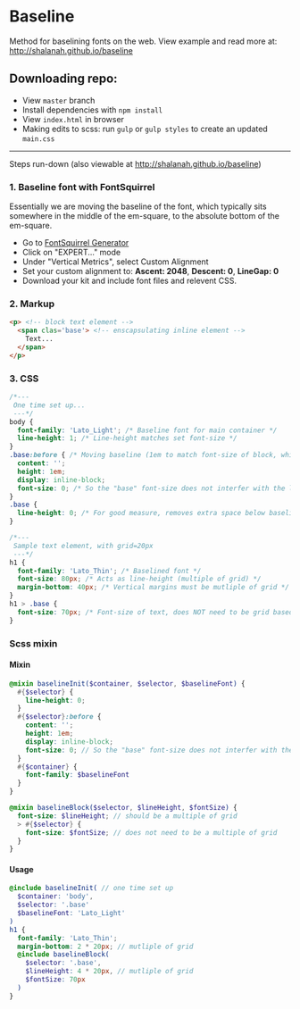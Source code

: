 # Baseline
Method for baselining fonts on the web. View example and read more at: http://shalanah.github.io/baseline

## Downloading repo:
- View `master` branch
- Install dependencies with `npm install`
- View `index.html` in browser
- Making edits to scss: run `gulp` or `gulp styles` to create an updated `main.css`


----

Steps run-down (also viewable at http://shalanah.github.io/baseline)

### 1. Baseline font with FontSquirrel

Essentially we are moving the baseline of the font, which typically sits somewhere in the middle of the em-square, to the absolute bottom of the em-square.

- Go to [FontSquirrel Generator](https://www.fontsquirrel.com/tools/webfont-generator)
- Click on "EXPERT..." mode
- Under "Vertical Metrics", select Custom Alignment
- Set your custom alignment to: **Ascent: 2048**, **Descent: 0**, **LineGap: 0**
- Download your kit and include font files and relevent CSS.

### 2. Markup
```html
<p> <!-- block text element -->
  <span clas='base'> <!-- enscapsulating inline element -->
    Text...
  </span>
</p>
```

### 3. CSS
```css
/*--- 
 One time set up... 
 ---*/
body {
  font-family: 'Lato_Light'; /* Baseline font for main container */
  line-height: 1; /* Line-height matches set font-size */
}
.base:before { /* Moving baseline (1em to match font-size of block, which is our line-height) */
  content: '';
  height: 1em;
  display: inline-block;
  font-size: 0; /* So the "base" font-size does not interfer with the line-height --- good measure, especially for Firefox */
}
.base {
  line-height: 0; /* For good measure, removes extra space below baseline, in IE/FF */
}

/*--- 
 Sample text element, with grid=20px 
 ---*/
h1 {
  font-family: 'Lato_Thin'; /* Baselined font */
  font-size: 80px; /* Acts as line-height (multiple of grid) */
  margin-bottom: 40px; /* Vertical margins must be mutliple of grid */
}
h1 > .base {
  font-size: 70px; /* Font-size of text, does NOT need to be grid based */
}
```

### Scss mixin
#### Mixin
```scss
@mixin baselineInit($container, $selector, $baselineFont) {
  #{$selector} {
    line-height: 0;
  }
  #{$selector}:before {
    content: '';
    height: 1em;
    display: inline-block;
    font-size: 0; // So the "base" font-size does not interfer with the line-height --- good measure, especially for Firefox
  }
  #{$container} {
    font-family: $baselineFont
  }
}

@mixin baselineBlock($selector, $lineHeight, $fontSize) {
  font-size: $lineHeight; // should be a multiple of grid
  > #{$selector} {
    font-size: $fontSize; // does not need to be a multiple of grid
  }
}
```
#### Usage
```scss
@include baselineInit( // one time set up
  $container: 'body',
  $selector: '.base'
  $baselineFont: 'Lato_Light'
)
h1 {
  font-family: 'Lato_Thin';
  margin-bottom: 2 * 20px; // mutliple of grid
  @include baselineBlock(
    $selector: '.base',
    $lineHeight: 4 * 20px, // mutliple of grid
    $fontSize: 70px
  )
}
```
